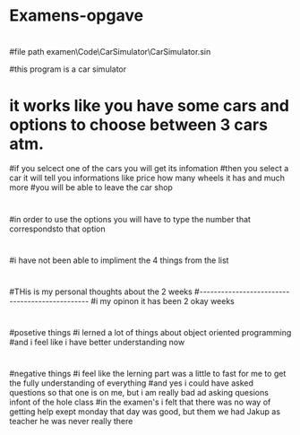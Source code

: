 # Examens-opgave
#
#


#file path examen\Code\CarSimulator\CarSimulator.sin

#this program is a car simulator
# it works like you have some cars and options to choose between 3 cars atm.
#if you selcect one of the cars you will get its infomation
#then you select a car it will tell you informations like price how many wheels it has and much more
#you will be able to leave the car shop
#
#in order to use the options you will have to type the number that correspondsto that option
#
#
#
#
#
#
#i have not been able to impliment the 4 things from the list
#
#THis is my personal thoughts about the 2 weeks
#-----------------------------------------------
#i my opinon it has been 2 okay weeks
#
#
#
#posetive things
#i lerned a lot of things about object oriented programming
#and i feel like i have better understanding now
#
#
#
#
#negative things
#i feel like the lerning part was a little to fast for me to get the fully understanding of everything
#and yes i could have asked questions so that one is on me, but i am really bad ad asking quesions infont of the hole class
#in the examen's i felt that there was no way of getting help exept monday that day was good, but them we had Jakup as teacher he was never really there
#